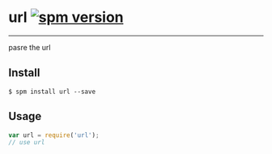 # url [![spm version](http://spmjs.io/badge/url)](http://spmjs.io/package/url)

---

pasre the url

## Install

```
$ spm install url --save
```

## Usage

```js
var url = require('url');
// use url
```
